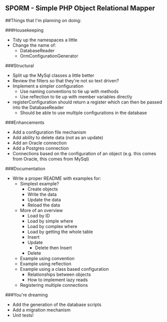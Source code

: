 SPORM - Simple PHP Object Relational Mapper
--------------------------------------------------------

##Things that I'm planning on doing:

###Housekeeping
* Tidy up the namespaces a little
* Change the name of:
  * DatabaseReader
  * OrmConfigurationGenerator



###Structural
* Split up the MySql classes a little better
* Review the filters so that they're not so text driven?
* Implement a simpler configuration
  * Use naming conventions to tie up with methods
  * Use reflection to tie up with member variables directly
* registerConfiguration should return a register which can then be passed into the DatabaseReader
  * Should be able to use multiple configurations in the database

###Enhancements
* Add a configuration file mechanism
* Add ability to delete data (not as an update)
* Add an Oracle connection
* Add a Postgres connection
* Connections based on the configuration of an object (e.g. this comes from Oracle, this comes from MySql)

###Documentation
* Write a proper README with examples for:
  * Simplest example?
    * Create objects
    * Write the data
    * Update the data
    * Reload the data
  * More of an overview
    * Load by ID
    * Load by simple where
    * Load by complex where
    * Load by getting the whole table
    * Insert
    * Update
      * Delete then Insert
    * Delete
  * Example using convention
  * Example using reflection
  * Example using a class based configuration
    * Relationships between objects
    * How to implement lazy reads
  * Registering multiple connections

###You're dreaming
* Add the generation of the database scripts
* Add a migration mechanism
* Unit tests!